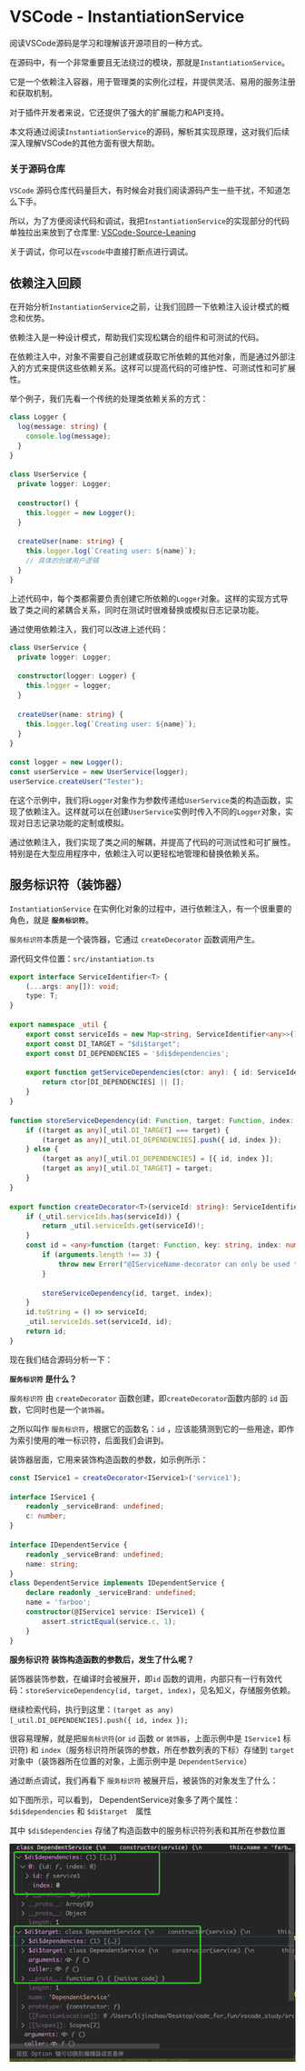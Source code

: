 # VSCode - InstantiationService 

阅读VSCode源码是学习和理解该开源项目的一种方式。

在源码中，有一个非常重要且无法绕过的模块，那就是`InstantiationService`。

它是一个依赖注入容器，用于管理类的实例化过程，并提供灵活、易用的服务注册和获取机制。

对于插件开发者来说，它还提供了强大的扩展能力和API支持。

本文将通过阅读`InstantiationService`的源码，解析其实现原理，这对我们后续深入理解VSCode的其他方面有很大帮助。

### 关于源码仓库

`VSCode` 源码仓库代码量巨大，有时候会对我们阅读源码产生一些干扰，不知道怎么下手。

所以，为了方便阅读代码和调试，我把`InstantiationService`的实现部分的代码单独拉出来放到了仓库里: [VSCode-Source-Leaning](https://github.com/jinchaofs/VSCode-Source-Learning)

关于调试，你可以在`vscode`中直接打断点进行调试。

## 依赖注入回顾

在开始分析`InstantiationService`之前，让我们回顾一下依赖注入设计模式的概念和优势。

依赖注入是一种设计模式，帮助我们实现松耦合的组件和可测试的代码。

在依赖注入中，对象不需要自己创建或获取它所依赖的其他对象，而是通过外部注入的方式来提供这些依赖关系。这样可以提高代码的可维护性、可测试性和可扩展性。

举个例子，我们先看一个传统的处理类依赖关系的方式：

```typescript
class Logger {
  log(message: string) {
    console.log(message);
  }
}

class UserService {
  private logger: Logger;

  constructor() {
    this.logger = new Logger();
  }

  createUser(name: string) {
    this.logger.log(`Creating user: ${name}`);
    // 具体的创建用户逻辑
  }
}
```

上述代码中，每个类都需要负责创建它所依赖的`Logger`对象。这样的实现方式导致了类之间的紧耦合关系，同时在测试时很难替换或模拟日志记录功能。

通过使用依赖注入，我们可以改进上述代码：

```typescript
class UserService {
  private logger: Logger;

  constructor(logger: Logger) {
    this.logger = logger;
  }

  createUser(name: string) {
    this.logger.log(`Creating user: ${name}`);
  }
}

const logger = new Logger();
const userService = new UserService(logger);
userService.createUser("Tester");
```

在这个示例中，我们将`Logger`对象作为参数传递给`UserService`类的构造函数，实现了依赖注入。这样就可以在创建`UserService`实例时传入不同的`Logger`对象，实现对日志记录功能的定制或模拟。

通过依赖注入，我们实现了类之间的解耦，并提高了代码的可测试性和可扩展性。特别是在大型应用程序中，依赖注入可以更轻松地管理和替换依赖关系。

## 服务标识符（装饰器）

`InstantiationService` 在实例化对象的过程中，进行依赖注入，有一个很重要的角色，就是 **`服务标识符`**。

`服务标识符`本质是一个装饰器，它通过 `createDecorator` 函数调用产生。

源代码文件位置：`src/instantiation.ts`

```typescript
export interface ServiceIdentifier<T> {
    (...args: any[]): void;
    type: T;
}

export namespace _util {
    export const serviceIds = new Map<string, ServiceIdentifier<any>>();
    export const DI_TARGET = "$di$target";
    export const DI_DEPENDENCIES = '$di$dependencies';

    export function getServiceDependencies(ctor: any): { id: ServiceIdentifier<any>; index: number }[] {
        return ctor[DI_DEPENDENCIES] || [];
    }
}

function storeServiceDependency(id: Function, target: Function, index: number): void {
    if ((target as any)[_util.DI_TARGET] === target) {
        (target as any)[_util.DI_DEPENDENCIES].push({ id, index });
    } else {
        (target as any)[_util.DI_DEPENDENCIES] = [{ id, index }];
        (target as any)[_util.DI_TARGET] = target;
    }
}

export function createDecorator<T>(serviceId: string): ServiceIdentifier<T> {
    if (_util.serviceIds.has(serviceId)) {
        return _util.serviceIds.get(serviceId)!;
    }
    const id = <any>function (target: Function, key: string, index: number): any {
        if (arguments.length !== 3) {
            throw new Error("@IServiceName-decorator can only be used to decorate a parameter'")
        }

        storeServiceDependency(id, target, index);
    }
    id.toString = () => serviceId;
    _util.serviceIds.set(serviceId, id);
    return id;
}
```

现在我们结合源码分析一下： 

**`服务标识符` 是什么？**

`服务标识符` 由 `createDecorator` 函数创建，即`createDecorator`函数内部的 `id` 函数，它同时也是一个`装饰器`。

之所以叫作 `服务标识符`，根据它的函数名：`id` ，应该能猜测到它的一些用途，即作为索引使用的唯一标识符，后面我们会讲到。

装饰器层面，它用来装饰构造函数的参数，如示例所示：

```ts
const IService1 = createDecorator<IService1>('service1');

interface IService1 {
    readonly _serviceBrand: undefined;
    c: number;
}

interface IDependentService {
    readonly _serviceBrand: undefined;
    name: string;
}
class DependentService implements IDependentService {
    declare readonly _serviceBrand: undefined;
    name = 'farboo';
    constructor(@IService1 service: IService1) {
        assert.strictEqual(service.c, 1);
    }
}
```

**服务标识符 装饰构造函数的参数后，发生了什么呢？**

装饰器装饰参数，在编译时会被展开，即`id` 函数的调用，内部只有一行有效代码：`storeServiceDependency(id, target, index)`，见名知义，存储服务依赖。

继续检索代码，执行到这里：`(target as any)[_util.DI_DEPENDENCIES].push({ id, index });`

很容易理解，就是把`服务标识符`(or `id` 函数 or `装饰器`，上面示例中是 `IService1` 标识符) 和 `index`（服务标识符所装饰的参数，所在参数列表的下标）存储到 `target` 对象中（装饰器所在位置的对象，上面示例中是 `DependentService`）



通过断点调试，我们再看下 `服务标识符` 被展开后，被装饰的对象发生了什么：

如下图所示，可以看到， DependentService对象多了两个属性：`$di$dependencies` 和 `$di$target  `属性

其中 `$di$dependencies` 存储了构造函数中的服务标识符列表和其所在参数位置

![didependencies](./assets/images/image-20230627152920108.png)





